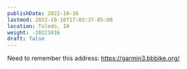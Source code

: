 ```yaml
---
publishDate: 2022-10-16
lastmod: 2022-10-16T17:03:37-05:00
location: Toledo, IA
weight: -20221016
draft: false
---
```

Need to remember this address: https://garmin3.bbbike.org/
 